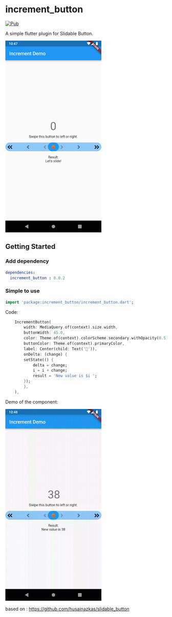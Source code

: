 # increment_button 

[![Pub](https://img.shields.io/pub/v/slidable_button.svg?style=flat-square)](https://pub.dartlang.org/packages/increment_button)


A simple flutter plugin for Slidable Button.

<img src="https://raw.githubusercontent.com/bradintheusa/increment_button/master/screenshots/screenshot_1.png" width="300px"/> &nbsp; 
          

## Getting Started

### Add dependency

```yaml
dependencies:
  increment_button : 0.0.2
```

### Simple to use

```dart
import 'package:increment_button/increment_button.dart';
```

Code:

```dart
    IncrementButton(
        width: MediaQuery.of(context).size.width,
        buttonWidth: 45.0,
        color: Theme.of(context).colorScheme.secondary.withOpacity(0.5),
        buttonColor: Theme.of(context).primaryColor,
        label: Center(child: Text('🏀')),
        onDelta: (change) {
        setState(() {
            delta = change;
            i = i + change;
            result = 'New value is $i ';
        });
        },
    ),
```

Demo of the component:

<img src="https://raw.githubusercontent.com/bradintheusa/increment_button/master/screenshots/demo.gif" width="300px"/> &nbsp; 



based on : https://github.com/husainazkas/slidable_button
